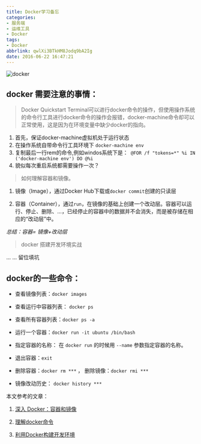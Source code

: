 ```yaml
---
title: Docker学习备忘
categories:
- 服务端
- 运维工具
- Docker
tags:
- Docker
abbrlink: qwlXi3BTkHM8Jodq9bA2Ig
date: 2016-06-22 16:47:21
---
```


![docker](http://qncdn001.189che.com/blog_docker.png)


## docker 需要注意的事情：

> Docker Quickstart Terminal可以进行docker命令的操作，但使用操作系统的命令行工具进行docker命令的操作会报错，docker-machine命令却可以正常使用，这是因为在环境变量中缺少docker的指向。

<!-- more -->

1. 首先，保证docker-machine虚拟机处于运行状态
2. 在操作系统自带命令行工具环境下 `docker-machine env`
3. 复制最后一行rem的命令,例如windos系统下是：` @FOR /f "tokens=*" %i IN ('docker-machine env') DO @%i`
4. 貌似每次重启系统都需要操作一次？

> 如何理解容器和镜像。

1. 镜像（Image），通过Docker Hub下载或`docker commit`创建的只读层

2. 容器（Container），通过`run`，在镜像的基础上创建一个改动层。容器可以运行、停止、删除、...，已经停止的容器中的数据并不会消失，而是被存储在相应的“改动层”中。

  *总结：容器= 镜像+改动层*

> docker 搭建开发环境实战

... ...  留位填坑

## docker的一些命令：

* 查看镜像列表：`docker images`

* 查看运行中容器列表： `docker ps`

* 查看所有容器列表：`docker ps -a`

* 运行一个容器：`docker run -it ubuntu /bin/bash`

* 指定容器的名称： 在 `docker run` 的时候用 `--name` 参数指定容器的名称。

* 退出容器：`exit`

* 删除容器：`docker rm ***` ， 删除镜像：`docker rmi ***`

* 镜像改动历史： `docker history ***`

本文参考的文章：
1. [深入 Docker：容器和镜像](https://segmentfault.com/a/1190000002766882)

2. [理解docker命令](http://dockone.io/article/783)

3. [利用Docker构建开发环境](http://tech.uc.cn/?p=2726)

